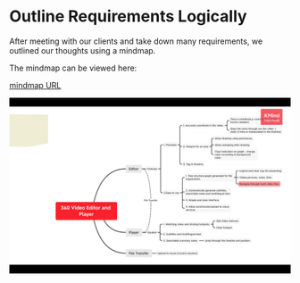 # Outline Requirements Logically

After meeting with our clients and take down many requirements, we outlined our thoughts using a mindmap.

The mindmap can be viewed here:

[mindmap URL](http://www.xmind.net/m/TfmL8Z)

<a href="/images/mindmap.png"><img src="/images/mindmap.png" style="max-width: 100%; display: block; margin: 10px auto;"></a>

